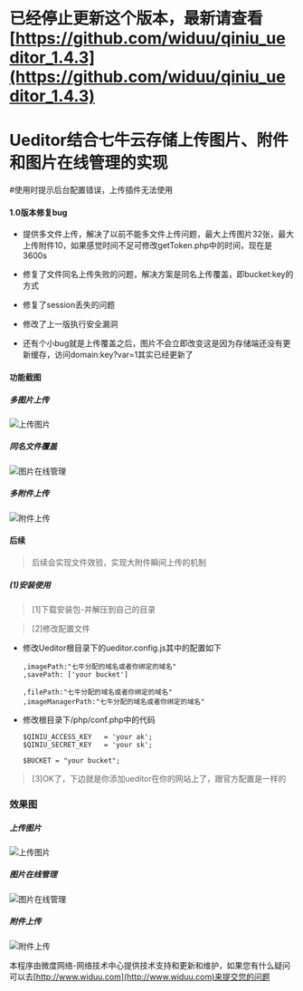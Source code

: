 # 已经停止更新这个版本，最新请查看[https://github.com/widuu/qiniu_ueditor_1.4.3](https://github.com/widuu/qiniu_ueditor_1.4.3)

# Ueditor结合七牛云存储上传图片、附件和图片在线管理的实现
#使用时提示后台配置错误，上传插件无法使用
#### 1.0版本修复bug

 - 提供多文件上传，解决了以前不能多文件上传问题，最大上传图片32张，最大上传附件10，如果感觉时间不足可修改getToken.php中的时间，现在是3600s
 
 - 修复了文件同名上传失败的问题，解决方案是同名上传覆盖，即bucket:key的方式
 
 - 修复了session丢失的问题
 
 - 修改了上一版执行安全漏洞
 
 - 还有个小bug就是上传覆盖之后，图片不会立即改变这是因为存储端还没有更新缓存，访问domain:key?var=1其实已经更新了
 
#### 功能截图


##### 多图片上传


![上传图片](http://yun.widuu.com/images/imagemore.png)

##### 同名文件覆盖

![图片在线管理](http://widuu.u.qiniudn.com/images/diff.png)

##### 多附件上传

![附件上传](http://widuu.u.qiniudn.com/images/filemore.png)

#### 后续

>后续会实现文件效验，实现大附件瞬间上传的机制


##### (1)安装使用

>[1]下载安装包-并解压到自己的目录

>[2]修改配置文件
 

  - 修改Ueditor根目录下的ueditor.config.js其中的配置如下



		,imagePath:"七牛分配的域名或者你绑定的域名"
		,savePath: ['your bucket']
	
		,filePath:"七牛分配的域名或者你绑定的域名"   
		,imageManagerPath:"七牛分配的域名或者你绑定的域名"



  - 修改根目录下/php/conf.php中的代码


	

	  	$QINIU_ACCESS_KEY	= 'your ak';
		$QINIU_SECRET_KEY	= 'your sk';
	
		$BUCKET = "your bucket";




>[3]OK了，下边就是你添加ueditor在你的网站上了，跟官方配置是一样的

### 效果图

##### 上传图片

![上传图片](http://widuu.u.qiniudn.com/images/fileupload.png)

##### 图片在线管理

![图片在线管理](http://widuu.u.qiniudn.com/images/imagemanner.png)

##### 附件上传

![附件上传](http://widuu.u.qiniudn.com/images/fileupload.png)

本程序由微度网络-网络技术中心提供技术支持和更新和维护，如果您有什么疑问可以去[http://www.widuu.com](http://www.widuu.com)来提交您的问题
